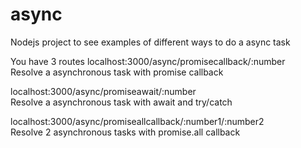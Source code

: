 # async
Nodejs project to see examples of different ways to do a async task

You have 3 routes
localhost:3000/async/promisecallback/:number<br/>
Resolve a asynchronous task with promise callback

localhost:3000/async/promiseawait/:number<br/>
Resolve a asynchronous task with await and try/catch

localhost:3000/async/promiseallcallback/:number1/:number2<br/>
Resolve 2 asynchronous tasks with promise.all callback
